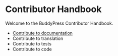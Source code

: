 # Contributor Handbook

Welcome to the BuddyPress Contributor Handbook.

- [Contribute to documentation](./documentation/README.md)
- Contribute to translation
- Contribute to tests
- Contribute to code
